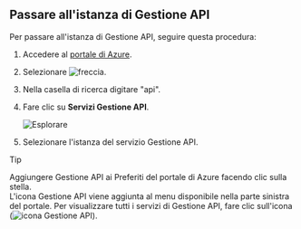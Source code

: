 ## <a name="navigate-to-your-apim-instance"></a>Passare all'istanza di Gestione API

Per passare all'istanza di Gestione API, seguire questa procedura:

1. Accedere al [portale di Azure](https://portal.azure.com). 
2. Selezionare ![freccia](./media/api-management-navigate-to-instance/arrow.png).
3. Nella casella di ricerca digitare "api".
4. Fare clic su **Servizi Gestione API**.

    ![Esplorare](./media/api-management-navigate-to-instance/navigate-to-api-management-services.png)

5. Selezionare l'istanza del servizio Gestione API.

>[!TIP]
>Aggiungere Gestione API ai Preferiti del portale di Azure facendo clic sulla stella. <br/>L'icona Gestione API viene aggiunta al menu disponibile nella parte sinistra del portale. Per visualizzare tutti i servizi di Gestione API, fare clic sull'icona (![icona Gestione API](./media/api-management-navigate-to-instance/apim-icon.png)).
 


